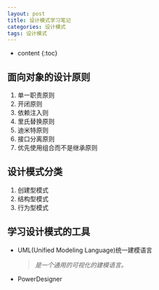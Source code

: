```yaml
---
layout: post
title: 设计模式学习笔记
categories: 设计模式
tags: 设计模式
---
```


* content
{:toc}

## 面向对象的设计原则

1. 单一职责原则
2. 开闭原则
3. 依赖注入则
4. 里氏替换原则
5. 迪米特原则
6. 接口分离原则
7. 优先使用组合而不是继承原则

## 设计模式分类

1. 创建型模式
2. 结构型模式
3. 行为型模式

## 学习设计模式的工具

* UML(Unified Modeling Language)统一建模语言

  > *是一个通用的可视化的建模语言。*

* PowerDesigner

